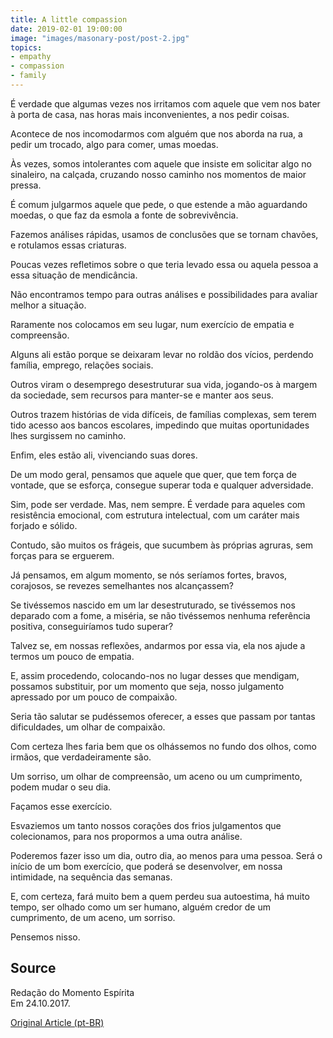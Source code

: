 ```yaml
---
title: A little compassion
date: 2019-02-01 19:00:00
image: "images/masonary-post/post-2.jpg"
topics: 
- empathy
- compassion
- family
---
```


É verdade que algumas vezes nos irritamos com aquele que vem nos bater à porta
de casa, nas horas mais inconvenientes, a nos pedir coisas.

Acontece de nos incomodarmos com alguém que nos aborda na rua, a pedir um
trocado, algo para comer, umas moedas.

Às vezes, somos intolerantes com aquele que insiste em solicitar algo no
sinaleiro, na calçada, cruzando nosso caminho nos momentos de maior pressa.

É comum julgarmos aquele que pede, o que estende a mão aguardando moedas, o que
faz da esmola a fonte de sobrevivência.

Fazemos análises rápidas, usamos de conclusões que se tornam chavões, e
rotulamos essas criaturas.

Poucas vezes refletimos sobre o que teria levado essa ou aquela pessoa a essa
situação de mendicância.

Não encontramos tempo para outras análises e possibilidades para avaliar melhor
a situação.

Raramente nos colocamos em seu lugar, num exercício de empatia e compreensão.

Alguns ali estão porque se deixaram levar no roldão dos vícios, perdendo
família, emprego, relações sociais.

Outros viram o desemprego desestruturar sua vida, jogando-os à margem da
sociedade, sem recursos para manter-se e manter aos seus.

Outros trazem histórias de vida difíceis, de famílias complexas, sem terem tido
acesso aos bancos escolares, impedindo que muitas oportunidades lhes surgissem
no caminho.

Enfim, eles estão ali, vivenciando suas dores.

De um modo geral, pensamos que aquele que quer, que tem força de vontade, que
se esforça, consegue superar toda e qualquer adversidade.

Sim, pode ser verdade. Mas, nem sempre. É verdade para aqueles com resistência
emocional, com estrutura intelectual, com um caráter mais forjado e sólido.

Contudo, são muitos os frágeis, que sucumbem às próprias agruras, sem forças
para se erguerem.

Já pensamos, em algum momento, se nós seríamos fortes, bravos, corajosos, se
revezes semelhantes nos alcançassem?

Se tivéssemos nascido em um lar desestruturado, se tivéssemos nos deparado com
a fome, a miséria, se não tivéssemos nenhuma referência positiva,
conseguiríamos tudo superar?

Talvez se, em nossas reflexões, andarmos por essa via, ela nos ajude a termos
um pouco de empatia.

E, assim procedendo, colocando-nos no lugar desses que mendigam, possamos
substituir, por um momento que seja, nosso julgamento apressado por um pouco de
compaixão.

Seria tão salutar se pudéssemos oferecer, a esses que passam por tantas
dificuldades, um olhar de compaixão.

Com certeza lhes faria bem que os olhássemos no fundo dos olhos, como irmãos,
que verdadeiramente são.

Um sorriso, um olhar de compreensão, um aceno ou um cumprimento, podem mudar o
seu dia.

Façamos esse exercício.

Esvaziemos um tanto nossos corações dos frios julgamentos que colecionamos,
para nos propormos a uma outra análise.

Poderemos fazer isso um dia, outro dia, ao menos para uma pessoa. Será o início
de um bom exercício, que poderá se desenvolver, em nossa intimidade, na
sequência das semanas.

E, com certeza, fará muito bem a quem perdeu sua autoestima, há muito tempo,
ser olhado como um ser humano, alguém credor de um cumprimento, de um aceno, um
sorriso.

Pensemos nisso.

## Source
Redação do Momento Espírita  
Em 24.10.2017.


[Original Article (pt-BR)](http://momento.com.br/pt/ler_texto.php?id=5245)

